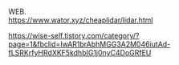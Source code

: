 WEB.  
https://www.wator.xyz/cheaplidar/lidar.html  



https://wise-self.tistory.com/category/?page=1&fbclid=IwAR1brAbhMGG3A2M046iutAd-fLSRKrfyHRdXKF5kdhbIG1j0nyC4DoGRfEU  



